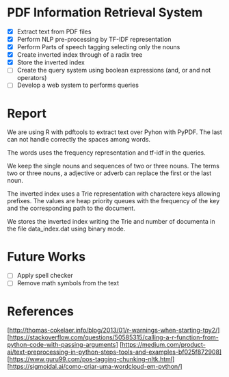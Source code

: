 
# PDF Information Retrieval System

- [x] Extract text from PDF files
- [x] Perform NLP pre-processing by TF-IDF representation
- [x] Perform Parts of speech tagging selecting only the nouns
- [x] Create inverted index through of a radix tree
- [x] Store the inverted index
- [ ] Create the query system using boolean expressions (and, or and not operators)
- [ ] Develop a web system to performs queries

# Report

We are using R with pdftools to extract text over Pyhon with PyPDF. The last can not handle correctly the spaces among words.

The words uses the frequency representation and tf-idf in the queries.

We keep the single nouns and sequences of two or three nouns. The terms two or three nouns, a adjective or adverb can replace the first or the last noun.

The inverted index uses a Trie representation with charactere keys allowing prefixes. The values are heap priority queues with the frequency of the key and the corresponding path to the document.

We stores the inverted index writing the Trie and number of documenta in the file data_index.dat using binary mode.

# Future Works

- [ ] Apply spell checker
- [ ] Remove math symbols from the text

# References

[http://thomas-cokelaer.info/blog/2013/01/r-warnings-when-starting-tpy2/]
[https://stackoverflow.com/questions/50585315/calling-a-r-function-from-python-code-with-passing-arguments]
[https://medium.com/product-ai/text-preprocessing-in-python-steps-tools-and-examples-bf025f872908]
[https://www.guru99.com/pos-tagging-chunking-nltk.html]
[https://sigmoidal.ai/como-criar-uma-wordcloud-em-python/]